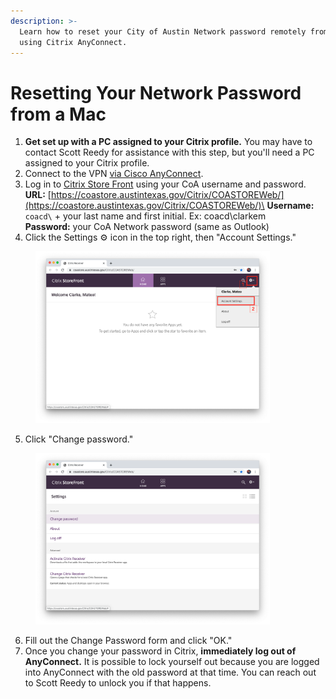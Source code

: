 ```yaml
---
description: >-
  Learn how to reset your City of Austin Network password remotely from a Mac
  using Citrix AnyConnect.
---
```


# Resetting Your Network Password from a Mac

1. **Get set up with a PC assigned to your Citrix profile.** You may have to contact Scott Reedy for assistance with this step, but you'll need a PC assigned to your Citrix profile.&#x20;
2. Connect to the VPN [via Cisco AnyConnect](./#using-anyconnect).
3. Log in to [Citrix Store Front](https://coastore.austintexas.gov/Citrix/COASTOREWeb/) using your CoA username and password.\
   **URL:** [https://coastore.austintexas.gov/Citrix/COASTOREWeb/](https://coastore.austintexas.gov/Citrix/COASTOREWeb/)\
   **Username:** `coacd\` + your last name and first initial. Ex: coacd\clarkem\
   **Password:** your CoA Network password (same as Outlook)
4. Click the Settings ⚙️ icon in the top right, then "Account Settings."

<figure><img src="../../.gitbook/assets/21.png" alt="" width="375"><figcaption></figcaption></figure>

5. Click "Change password."

<figure><img src="../../.gitbook/assets/22.png" alt="" width="375"><figcaption></figcaption></figure>

6. Fill out the Change Password form and click "OK."
7. Once you change your password in Citrix, **immediately log out of AnyConnect.** It is possible to lock yourself out because you are logged into AnyConnect with the old password at that time. You can reach out to Scott Reedy to unlock you if that happens.
